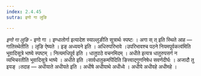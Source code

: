 ```yaml
---
index: 2.4.45
sutra: इणो गा लुङि

---
```

_इणो गा लुङि_ - इणो गा । इण्धातोर्गा इत्यादेश स्याल्लुङीति सूत्रार्थः स्पष्टः । अगा स् त् इति स्थिते आह —  गातिस्थेतीति । लृङि ऐष्यते । इङ् अध्ययने इति । अधिरुपरिभावे ।उपरिभावश्च पठने नियमपूर्वकत्व॑मिति भूवादिसूत्रे भाष्ये स्पष्टम् । नित्यमधिपूर्व इति । धातुपाठे वचनमिदम् । अधीते इत्यत्र धातुरुपसर्ग न व्यभिचरतीति भूवादिसूत्रे भाष्ये । अधीते इति ।सार्वधातुकमपि॑दिति ङित्त्वाद्गुणनिषेध सवर्णदीर्घः । अजादौ तु इयङ् ।तदाह — अधीयाते अधीयते इति । अधीषे अधीयाथे अधीध्वे । अधीये अधीवहे अधीमहे ।